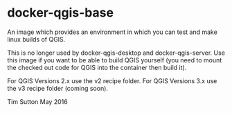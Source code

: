 # docker-qgis-base



An image which provides an environment in which you can test and make linux builds of QGIS.

This is no longer used by docker-qgis-desktop and docker-qgis-server. Use this image if you want to be able to build QGIS yourself (you need to mount the checked out code for QGIS into the container then build it).

For QGIS Versions 2.x use the v2 recipe folder.
For QGIS Versions 3.x use the v3 recipe folder (coming soon).



Tim Sutton
May 2016
